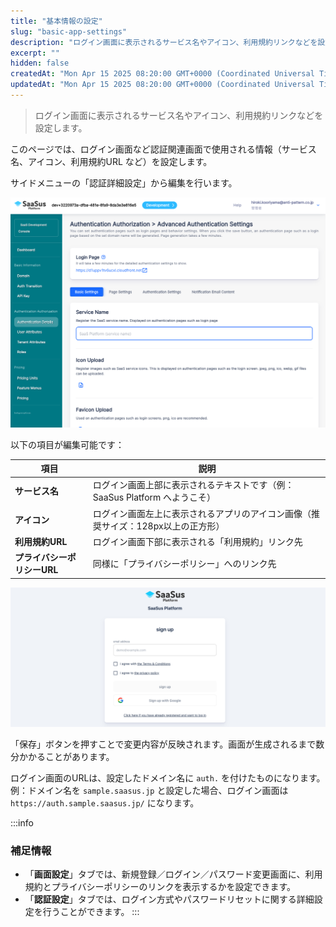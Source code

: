 ```yaml
---
title: "基本情報の設定"
slug: "basic-app-settings"
description: "ログイン画面に表示されるサービス名やアイコン、利用規約リンクなどを設定します。"
excerpt: ""
hidden: false
createdAt: "Mon Apr 15 2025 08:20:00 GMT+0000 (Coordinated Universal Time)"
updatedAt: "Mon Apr 15 2025 08:20:00 GMT+0000 (Coordinated Universal Time)"
---
```


> ログイン画面に表示されるサービス名やアイコン、利用規約リンクなどを設定します。

このページでは、ログイン画面など認証関連画面で使用される情報（サービス名、アイコン、利用規約URL など）を設定します。

サイドメニューの「認証詳細設定」から編集を行います。

![認証詳細設定メニュー](/ja/img/part-4/application-settings/basic-app-settings/authorization-screen-customize-01.png)


以下の項目が編集可能です：

| 項目 | 説明 |
|------|------|
| **サービス名** | ログイン画面上部に表示されるテキストです（例：SaaSus Platform へようこそ） |
| **アイコン** | ログイン画面左上に表示されるアプリのアイコン画像（推奨サイズ：128px以上の正方形） |
| **利用規約URL** | ログイン画面下部に表示される「利用規約」リンク先 |
| **プライバシーポリシーURL** | 同様に「プライバシーポリシー」へのリンク先 |

![編集画面例](/ja/img/part-4/application-settings/basic-app-settings/authorization-screen-customize-02.png)

「保存」ボタンを押すことで変更内容が反映されます。画面が生成されるまで数分かかることがあります。

ログイン画面のURLは、設定したドメイン名に `auth.` を付けたものになります。  
例：ドメイン名を `sample.saasus.jp` と設定した場合、ログイン画面は `https://auth.sample.saasus.jp/` になります。

:::info
### 補足情報

- 「**画面設定**」タブでは、新規登録／ログイン／パスワード変更画面に、利用規約とプライバシーポリシーのリンクを表示するかを設定できます。
- 「**認証設定**」タブでは、ログイン方式やパスワードリセットに関する詳細設定を行うことができます。
:::
